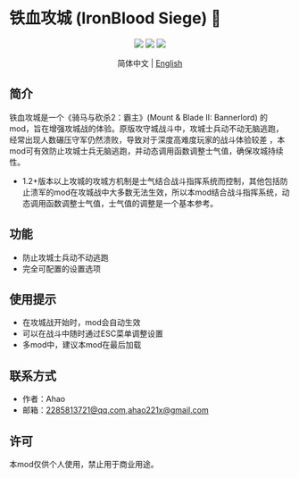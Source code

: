 # 铁血攻城 (IronBlood Siege) 🏰

<div align="center">
  <img src="https://img.shields.io/badge/游戏-骑马与砍杀：霸主-red"/>
  <img src="https://img.shields.io/badge/游戏版本-1.2.12-blue"/>
  <img src="https://img.shields.io/badge/语言-中文%20%7C%20English-green"/>
  
  简体中文 | [English](README_EN.md)
</div>

## 简介
铁血攻城是一个《骑马与砍杀2：霸主》(Mount & Blade II: Bannerlord) 的mod，旨在增强攻城战的体验。原版攻守城战斗中，攻城士兵动不动无脑逃跑，经常出现人数碾压守军仍然溃败，导致对于深度高难度玩家的战斗体验较差 ，本mod可有效防止攻城士兵无脑逃跑，并动态调用函数调整士气值，确保攻城持续性。
- 1.2+版本以上攻城的攻城方机制是士气结合战斗指挥系统而控制，其他包括防止溃军的mod在攻城战中大多数无法生效，所以本mod结合战斗指挥系统，动态调用函数调整士气值，士气值的调整是一个基本参考。


## 功能
- 防止攻城士兵动不动逃跑
- 完全可配置的设置选项

## 使用提示
- 在攻城战开始时，mod会自动生效
- 可以在战斗中随时通过ESC菜单调整设置
- 多mod中，建议本mod在最后加载


## 联系方式
- 作者：Ahao
- 邮箱：2285813721@qq.com,ahao221x@gmail.com

## 许可
本mod仅供个人使用，禁止用于商业用途。
